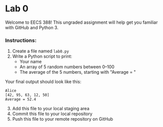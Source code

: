 # Lab 0

Welcome to EECS 388! This ungraded assignment will help get you familiar with GitHub and Python 3.

### Instructions:

1. Create a file named `lab0.py`
2. Write a Python script to print:
    - Your name
    - An array of 5 random numbers between 0–100
    - The average of the 5 numbers, starting with "Average = "
    
  Your final output should look like this:
  ```
  Alice
  [42, 95, 63, 12, 50]
  Average = 52.4
  ```
3. Add this file to your local staging area
4. Commit this file to your local repository
5. Push this file to your remote repository on GitHub
